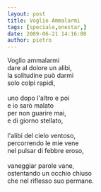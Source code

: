 ```yaml
---
layout: post
title: Voglio Ammalarmi
tags: [speciale,onestar,]
date: 2009-06-21 14:16:00
author: pietro
---
```

Voglio ammalarmi<br/>dare al dolore un alibi,<br/>la solitudine può darmi<br/>solo colpi rapidi,<br/><br/>uno dopo l'altro e poi<br/>e io sarò malato<br/>per non guarire mai,<br/>e di giorno stellato,<br/><br/>l'alibi del cielo ventoso,<br/>percorrendo le mie vene<br/>nel pulsar di febbre eroso,<br/><br/>vaneggiar parole vane,<br/>ostentando un occhio chiuso<br/>che nel riflesso suo permane.
